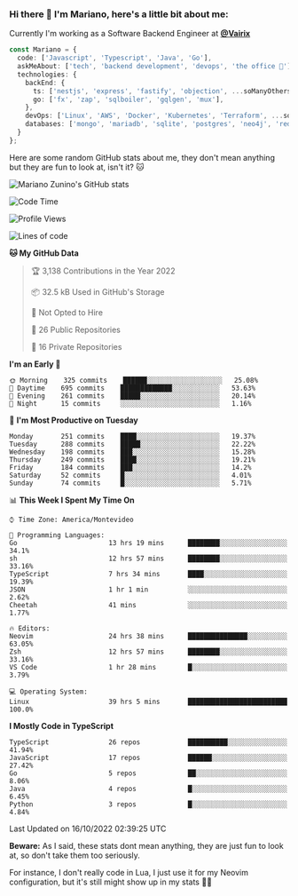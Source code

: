 ### Hi there 👋 I'm Mariano, here's a little bit about me:

Currently I'm working as a Software Backend Engineer at [**@Vairix**](https://vairix.com)

```ts
const Mariano = {
  code: ['Javascript', 'Typescript', 'Java', 'Go'],
  askMeAbout: ['tech', 'backend development', 'devops', 'the office 💼'],
  technologies: {
    backEnd: {
      ts: ['nestjs', 'express', 'fastify', 'objection', ...soManyOthersFrameworks],
      go: ['fx', 'zap', 'sqlboiler', 'gqlgen', 'mux'],
    },
    devOps: ['Linux', 'AWS', 'Docker', 'Kubernetes', 'Terraform', ...soManyOthersTools],
    databases: ['mongo', 'mariadb', 'sqlite', 'postgres', 'neo4j', 'redis'],
  }
};
```

Here are some random GitHub stats about me, they don't mean anything but they are fun to look at, isn't it? 🐱

![Mariano Zunino's GitHub stats](https://github-readme-stats.vercel.app/api?username=marianozunino&count_private=true&show_icons=true&theme=radical)

<!--START_SECTION:waka-->
![Code Time](http://img.shields.io/badge/Code%20Time-246%20hrs%2046%20mins-blue)

![Profile Views](http://img.shields.io/badge/Profile%20Views-0-blue)

![Lines of code](https://img.shields.io/badge/From%20Hello%20World%20I%27ve%20Written-353%20Thousand%20lines%20of%20code-blue)

**🐱 My GitHub Data** 

> 🏆 3,138 Contributions in the Year 2022
 > 
> 📦 32.5 kB Used in GitHub's Storage 
 > 
> 🚫 Not Opted to Hire
 > 
> 📜 26 Public Repositories 
 > 
> 🔑 16 Private Repositories  
 > 
**I'm an Early 🐤** 

```text
🌞 Morning    325 commits    ██████░░░░░░░░░░░░░░░░░░░   25.08% 
🌆 Daytime    695 commits    █████████████░░░░░░░░░░░░   53.63% 
🌃 Evening    261 commits    █████░░░░░░░░░░░░░░░░░░░░   20.14% 
🌙 Night      15 commits     ░░░░░░░░░░░░░░░░░░░░░░░░░   1.16%

```
📅 **I'm Most Productive on Tuesday** 

```text
Monday       251 commits    ████░░░░░░░░░░░░░░░░░░░░░   19.37% 
Tuesday      288 commits    █████░░░░░░░░░░░░░░░░░░░░   22.22% 
Wednesday    198 commits    ███░░░░░░░░░░░░░░░░░░░░░░   15.28% 
Thursday     249 commits    ████░░░░░░░░░░░░░░░░░░░░░   19.21% 
Friday       184 commits    ███░░░░░░░░░░░░░░░░░░░░░░   14.2% 
Saturday     52 commits     █░░░░░░░░░░░░░░░░░░░░░░░░   4.01% 
Sunday       74 commits     █░░░░░░░░░░░░░░░░░░░░░░░░   5.71%

```


📊 **This Week I Spent My Time On** 

```text
⌚︎ Time Zone: America/Montevideo

💬 Programming Languages: 
Go                       13 hrs 19 mins      ████████░░░░░░░░░░░░░░░░░   34.1% 
sh                       12 hrs 57 mins      ████████░░░░░░░░░░░░░░░░░   33.16% 
TypeScript               7 hrs 34 mins       ████░░░░░░░░░░░░░░░░░░░░░   19.39% 
JSON                     1 hr 1 min          ░░░░░░░░░░░░░░░░░░░░░░░░░   2.62% 
Cheetah                  41 mins             ░░░░░░░░░░░░░░░░░░░░░░░░░   1.77%

🔥 Editors: 
Neovim                   24 hrs 38 mins      ███████████████░░░░░░░░░░   63.05% 
Zsh                      12 hrs 57 mins      ████████░░░░░░░░░░░░░░░░░   33.16% 
VS Code                  1 hr 28 mins        █░░░░░░░░░░░░░░░░░░░░░░░░   3.79%

💻 Operating System: 
Linux                    39 hrs 5 mins       █████████████████████████   100.0%

```

**I Mostly Code in TypeScript** 

```text
TypeScript               26 repos            ██████████░░░░░░░░░░░░░░░   41.94% 
JavaScript               17 repos            ██████░░░░░░░░░░░░░░░░░░░   27.42% 
Go                       5 repos             ██░░░░░░░░░░░░░░░░░░░░░░░   8.06% 
Java                     4 repos             █░░░░░░░░░░░░░░░░░░░░░░░░   6.45% 
Python                   3 repos             █░░░░░░░░░░░░░░░░░░░░░░░░   4.84%

```



 Last Updated on 16/10/2022 02:39:25 UTC
<!--END_SECTION:waka-->

**Beware:** As I said, these stats dont mean anything, they are just fun to look at, so don't take them too seriously.

For instance, I don't really code in Lua, I just use it for my Neovim configuration, but it's still might show up in my stats 🤷‍♂️
